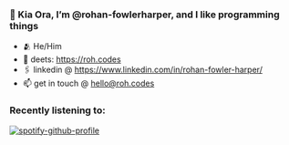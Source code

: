 ### 👋 Kia Ora, I’m @rohan-fowlerharper, and I like programming things
- 🫂 He/Him
- 🔗 deets: https://roh.codes
- 🖇️ linkedin @ https://www.linkedin.com/in/rohan-fowler-harper/
- 📫 get in touch @ hello@roh.codes

<p align="center">

### Recently listening to:
[![spotify-github-profile](https://spotify-github-profile.vercel.app/api/view?uid=nzckeqa4e3zxfsor28flvks47&cover_image=true&theme=compact&show_offline=false&background_color=121212&interchange=true)](https://spotify-github-profile.vercel.app/api/view?uid=nzckeqa4e3zxfsor28flvks47&redirect=true)

</p>

<!---
rohan-fowlerharper/rohan-fowlerharper is a ✨ special ✨ repository because its `README.md` (this file) appears on your GitHub profile.
You can click the Preview link to take a look at your changes.
--->
